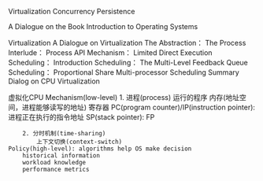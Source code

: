 Virtualization
Concurrency
Persistence

A Dialogue on the Book
Introduction to Operating Systems

Virtualization
    A Dialogue on Virtualization
    The Abstraction： The Process
    Interlude： Process API
    Mechanism： Limited Direct Execution
    Scheduling： Introduction
    Scheduling： The Multi-Level Feedback Queue
    Scheduling： Proportional Share
    Multi-processor Scheduling
    Summary Dialog on CPU Virtualization


虚拟化CPU
    Mechanism(low-level)
        1. 进程(process)
            运行的程序
                内存(地址空间，进程能够读写的地址)
                寄存器
                    PC(program counter)/IP(instruction pointer): 进程正在执行的指令地址
                    SP(stack pointer): 
                    FP

        2. 分时机制(time-sharing)
            上下文切换(context-switch)
    Policy(high-level): algorithms help OS make decision
        historical information
        workload knowledge
        performance metrics
